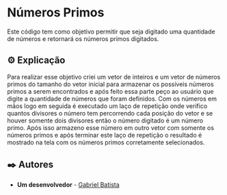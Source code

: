 # Números Primos

Este código tem como objetivo permitir que seja digitado uma quantidade de números e retornará os números primos digitados.

## ⚙️ Explicação

Para realizar esse objetivo criei um vetor de inteiros e um vetor de números primos do tamanho do vetor inicial para armazenar
os possíveis números primos a serem encontrados e após feito essa parte peço ao usuário que digite a quantidade de números que
foram definidos.
Com os números em mãos logo em seguida é executado um laço de repetição onde verifico quantos divisores o número tem percorrendo
cada posição do vetor e se houver somente dois divisores então o número digitado é um número primo. Após isso armazeno esse número
em outro vetor com somente os números primos e após terminar este laço de repetição o resultado é mostrado na tela com os números
primos corretamente selecionados.

## ✒️ Autores

* **Um desenvolvedor** - [Gabriel Batista]([https://github.com/batiistta])